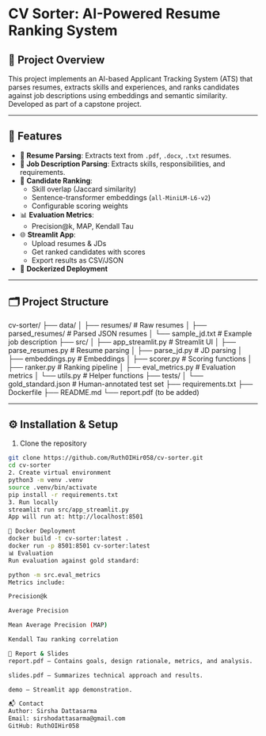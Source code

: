 # CV Sorter: AI-Powered Resume Ranking System

## 📌 Project Overview
This project implements an AI-based Applicant Tracking System (ATS) that parses resumes, extracts skills and experiences, and ranks candidates against job descriptions using embeddings and semantic similarity.  
Developed as part of a capstone project.

---

## 🚀 Features
- 📄 **Resume Parsing**: Extracts text from `.pdf`, `.docx`, `.txt` resumes.
- 📝 **Job Description Parsing**: Extracts skills, responsibilities, and requirements.
- 🤖 **Candidate Ranking**:
  - Skill overlap (Jaccard similarity)
  - Sentence-transformer embeddings (`all-MiniLM-L6-v2`)
  - Configurable scoring weights
- 📊 **Evaluation Metrics**:
  - Precision@k, MAP, Kendall Tau
- 🌐 **Streamlit App**:
  - Upload resumes & JDs
  - Get ranked candidates with scores
  - Export results as CSV/JSON
- 🐳 **Dockerized Deployment**

---

## 🗂️ Project Structure
cv-sorter/
├── data/
│ ├── resumes/ # Raw resumes
│ ├── parsed_resumes/ # Parsed JSON resumes
│ └── sample_jd.txt # Example job description
├── src/
│ ├── app_streamlit.py # Streamlit UI
│ ├── parse_resumes.py # Resume parsing
│ ├── parse_jd.py # JD parsing
│ ├── embeddings.py # Embeddings
│ ├── scorer.py # Scoring functions
│ ├── ranker.py # Ranking pipeline
│ ├── eval_metrics.py # Evaluation metrics
│ └── utils.py # Helper functions
├── tests/
│ └── gold_standard.json # Human-annotated test set
├── requirements.txt
├── Dockerfile
├── README.md
└── report.pdf (to be added)

---

## ⚙️ Installation & Setup

1. Clone the repository
```bash
git clone https://github.com/RuthOIHir058/cv-sorter.git
cd cv-sorter
2. Create virtual environment
python3 -m venv .venv
source .venv/bin/activate
pip install -r requirements.txt
3. Run locally
streamlit run src/app_streamlit.py
App will run at: http://localhost:8501

🐳 Docker Deployment
docker build -t cv-sorter:latest .
docker run -p 8501:8501 cv-sorter:latest
📊 Evaluation
Run evaluation against gold standard:

python -m src.eval_metrics
Metrics include:

Precision@k

Average Precision

Mean Average Precision (MAP)

Kendall Tau ranking correlation

📑 Report & Slides
report.pdf – Contains goals, design rationale, metrics, and analysis.

slides.pdf – Summarizes technical approach and results.

demo – Streamlit app demonstration.

📬 Contact
Author: Sirsha Dattasarma
Email: sirshodattasarma@gmail.com
GitHub: RuthOIHir058

